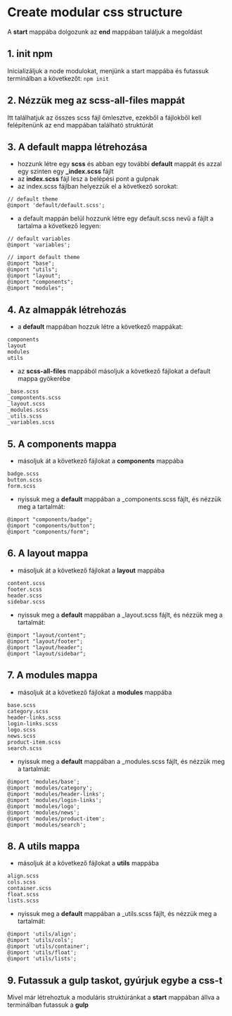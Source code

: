 # Create modular css structure

A <b>start</b> mappába dolgozunk az <b>end</b> mappában találjuk a megoldást

## 1. init npm 
Inicializáljuk a node modulokat, menjünk a start mappába és futassuk terminálban a következőt:
```npm init```

## 2. Nézzük meg az scss-all-files mappát
Itt találhatjuk az összes scss fájl ömlesztve, ezekből a fájlokből kell felépítenünk az end mappában található struktúrát

## 3. A default mappa létrehozása

- hozzunk létre egy <b>scss</b> és abban egy további <b>default</b> mappát és azzal egy szinten egy <b>_index.scss</b> fájlt
- az <b>index.scss</b> fájl lesz a belépési pont a gulpnak
- az index.scss fájlban helyezzük el a következő sorokat:
```
// default theme
@import 'default/default.scss';
```

- a default mappán belül hozzunk létre egy default.scss nevű a fájlt a tartalma a következő legyen:

```
// default variables
@import 'variables';

// import default theme
@import "base";
@import "utils";
@import "layout";
@import "components";
@import "modules";
```

## 4. Az almappák létrehozás

- a <b>default</b> mappában hozzuk létre a következő mappákat:
```
components
layout
modules
utils
```

- az <b>scss-all-files</b> mappából másoljuk a következő fájlokat a default mappa gyökerébe

```
_base.scss
_compontents.scss
_layout.scss
_modules.scss
_utils.scss
_variables.scss
```

## 5. A <b>components</b> mappa

- másoljuk át a következő fájlokat a <b>components</b> mappába

```
badge.scss
button.scss
form.scss
```

- nyissuk meg a <b>default</b> mappában a _components.scss fájlt, és nézzük meg a tartalmát:

```
@import "components/badge";
@import "components/button";
@import "components/form";
```

## 6. A <b>layout</b> mappa

- másoljuk át a következő fájlokat a <b>layout</b> mappába

```
content.scss
footer.scss
header.scss
sidebar.scss
```

- nyissuk meg a <b>default</b> mappában a _layout.scss fájlt, és nézzük meg a tartalmát:

```
@import "layout/content";
@import "layout/footer";
@import "layout/header";
@import "layout/sidebar";
```

## 7. A <b>modules</b> mappa

- másoljuk át a következő fájlokat a <b>modules</b> mappába

```
base.scss
category.scss
header-links.scss
login-links.scss
logo.scss
news.scss
product-item.scss
search.scss
```

- nyissuk meg a <b>default</b> mappában a _modules.scss fájlt, és nézzük meg a tartalmát:

```
@import 'modules/base';
@import 'modules/category';
@import 'modules/header-links';
@import 'modules/login-links';
@import 'modules/logo';
@import 'modules/news';
@import 'modules/product-item';
@import 'modules/search';
```

## 8. A <b>utils</b> mappa

- másoljuk át a következő fájlokat a <b>utils</b> mappába

```
align.scss
cols.scss
container.scss
float.scss
lists.scss
```

- nyissuk meg a <b>default</b> mappában a _utils.scss fájlt, és nézzük meg a tartalmát:

```
@import 'utils/align';
@import 'utils/cols';
@import 'utils/container';
@import 'utils/float';
@import 'utils/lists';
```

## 9. Futassuk a gulp taskot, gyúrjuk egybe a css-t
Mivel már létrehoztuk a moduláris struktúránkat a <b>start</b> mappában állva a terminálban futassuk a <b>gulp</b>